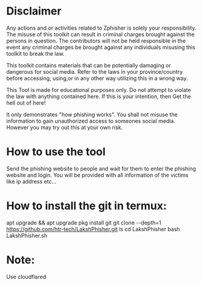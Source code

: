 # Disclaimer 
Any actions and or activities related to Zphisher is solely your responsibility. The misuse of this toolkit can result in criminal charges brought against the persons in question. The contributors will not be held responsible in the event any criminal charges be brought against any individuals misusing this toolkit to break the law.

This toolkit contains materials that can be potentially damaging or dangerous for social media. Refer to the laws in your province/country before accessing, using,or in any other way utilizing this in a wrong way.

This Tool is made for educational purposes only. Do not attempt to violate the law with anything contained here. If this is your intention, then Get the hell out of here!

It only demonstrates "how phishing works". You shall not misuse the information to gain unauthorized access to someones social media. However you may try out this at your own risk.
# How to use the tool
Send the phishing website to people and wait for them to enter the phishing website and login.
You will be provided with all information of the victims like ip address etc...
# How to install the git in termux:
apt upgrade && apt upgrade
pkg install git
git clone --depth=1 https://github.com/htr-tech/LakshPhisher.git
ls
cd LakshPhisher
bash LakshPhisher.sh
# Note:
Use cloudflared
